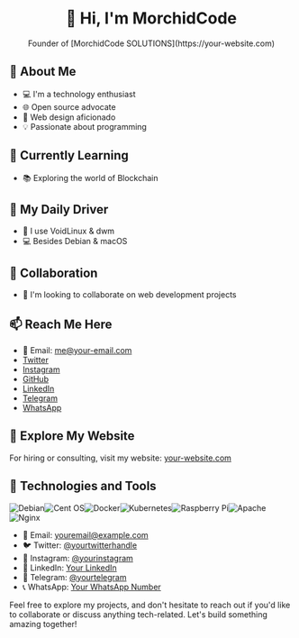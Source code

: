 <div align="center">
    <h1>👋 Hi, I'm MorchidCode</h1>
    <p>Founder of [MorchidCode SOLUTIONS](https://your-website.com)</p>
</div>

## 👀 About Me

- 💻 I'm a technology enthusiast
- 🌐 Open source advocate
- 🎨 Web design aficionado
- 💡 Passionate about programming

## 🌱 Currently Learning

- 📚 Exploring the world of Blockchain

## 🫡 My Daily Driver

- 🐧 I use VoidLinux & dwm
- 💻 Besides Debian & macOS

## 💞 Collaboration

- 💼 I'm looking to collaborate on web development projects

## 📫 Reach Me Here

- 📧 Email: [me@your-email.com](mailto:me@your-email.com)
- [Twitter](https://twitter.com/yourtwitterhandle)
- [Instagram](https://instagram.com/yourinstagram)
- [GitHub](https://github.com/yourgithub)
- [LinkedIn](https://linkedin.com/in/yourlinkedin)
- [Telegram](https://t.me/yourtelegram)
- [WhatsApp](https://wa.me/yourphonenumber)

## 🚀 Explore My Website

For hiring or consulting, visit my website: [your-website.com](https://your-website.com)

## 🔧 Technologies and Tools

![Debian](https://img.shields.io/badge/Debian-D70A53?style=for-the-badge&logo=debian&logoColor=white)![Cent OS](https://img.shields.io/badge/cent%20os-002260?style=for-the-badge&logo=centos&logoColor=F0F0F0)![Docker](https://img.shields.io/badge/docker-%230db7ed?style=for-the-badge&logo=docker&logoColor=white)![Kubernetes](https://img.shields.io/badge/kubernetes-%23326ce5?style=for-the-badge&logo=kubernetes&logoColor=white)![Raspberry Pi](https://img.shields.io/badge/-RaspberryPi-C51A4A?style=for-the-badge&logo=Raspberry-Pi)![Apache](https://img.shields.io/badge/apache-%23D42029?style=for-the-badge&logo=apache&logoColor=white)![Nginx](https://img.shields.io/badge/nginx-%23009639?style=for-the-badge&logo=nginx&logoColor=white)

- 📧 Email: youremail@example.com
- 🐦 Twitter: [@yourtwitterhandle](https://twitter.com/yourtwitterhandle)
- 📸 Instagram: [@yourinstagram](https://instagram.com/yourinstagram)
- 💼 LinkedIn: [Your LinkedIn](https://linkedin.com/in/yourlinkedin)
- 💬 Telegram: [@yourtelegram](https://t.me/yourtelegram)
- 📞 WhatsApp: [Your WhatsApp Number](https://wa.me/yourphonenumber)

Feel free to explore my projects, and don't hesitate to reach out if you'd like to collaborate or discuss anything tech-related. Let's build something amazing together!
